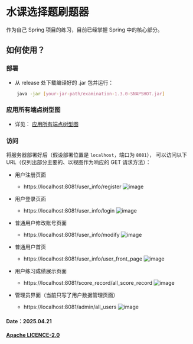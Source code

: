 # 水课选择题刷题器

作为自己 Spring 项目的练习，目前已经掌握 Spring 中的核心部分。

## 如何使用？

### 部署

- 从 release 处下载编译好的 .jar 包并运行：
```bash
    java -jar [your-jar-path/examination-1.3.0-SNAPSHOT.jar]
```

### 应用所有端点树型图
- 详见：
  [应用所有端点树型图](https://github.com/JesseZ332623/Multiple-choice-question-solver/blob/master/documents/%E5%BA%94%E7%94%A8%E6%89%80%E6%9C%89%E7%AB%AF%E7%82%B9%E6%A0%91%E5%9E%8B%E5%9B%BE.svg)

### 访问
将服务器部署好后（假设部署位置是 `localhost`，端口为 `8081`），
可以访问以下 URL（仅列出部分主要的、以视图作为响应的 GET 请求方法）：

- 用户注册页面
  - https://localhost:8081/user_info/register 
  ![image](https://github.com/user-attachments/assets/a569dbf7-d3d0-40b4-9670-55c239f38497)

- 用户登录页面
  - https://localhost:8081/user_info/login 
  ![image](https://github.com/user-attachments/assets/4e3e2147-38a3-44ef-8453-ae3c6ca679ec)

- 普通用户修改账号页面
  - https://localhost:8081/user_info/modify 
  ![image](https://github.com/user-attachments/assets/d0c4ebaa-2827-4a75-a82f-14a6be657505)
 
- 普通用户首页
  - https://localhost:8081/user_info/user_front_page
  ![image](https://github.com/user-attachments/assets/9fd8e17a-a748-4056-9f23-654e962747e0)

- 用户练习成绩展示页面
  - https://localhost:8081/score_record/all_score_record
  ![image](https://github.com/user-attachments/assets/d5c7622f-6560-46e4-90f7-8f82a33a6e5f)

- 管理员界面（当前只写了用户数据管理页面）
  - https://localhost:8081/admin/all_users
  ![image](https://github.com/user-attachments/assets/ddd62054-2722-478a-9702-2d8eea628f38)

#### Date：2025.04.21
#### [Apache LICENCE-2.0](https://github.com/JesseZ332623/Multiple-choice-question-solver/blob/master/LICENSE)
